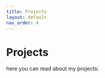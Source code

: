```yaml
---
title: Projects
layout: default
nav_order: 4
---
```


# Projects

here you can read about my projects:

